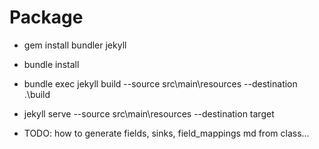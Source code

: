 # Package

- gem install bundler jekyll
- bundle install
- bundle exec jekyll build --source src\main\resources --destination .\build
- jekyll serve --source src\main\resources --destination target

- TODO: how to generate fields, sinks, field_mappings md from class...